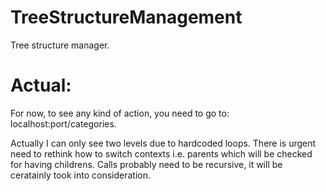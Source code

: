 # TreeStructureManagement
Tree structure manager.

# Actual:
For now, to see any kind of action, you need to go to: localhost:port/categories.

Actually I can only see two levels due to hardcoded loops. There is urgent need to rethink how to switch contexts i.e. parents which
will be checked for having childrens. Calls probably need to be recursive, it will be ceratainly took into consideration.
